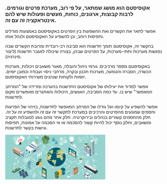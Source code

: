 ﻿ <h3>
                אקוסיסטם הוא מושג שמתאר, על פי רוב, מערכת פרטים וגורמים. לרבות קבוצות, ארגונים, כוחות, מעשים ופעולות שיש להם אינטראקציה זה עם זה.
            </h3>
            <p>
                אפשר לתאר את הקשרים ואת ההשפעות בין הפרטים באקוסיסטם באמצעות מודלים ותפיסות רוחב, וכן להשפיע על האקוסיסטם ולנהל אותו. 
            </p>
            <p>
                בהקשר זה, אקוסיסטם תומך חדשנות הוא סביבה רב-רובדית ומרובת הקשרים שבה נפגשות מערכות ותתי-מערכות, על הפרטים שבהן, בצורה שיכולה לאגבר חדשנות (ליצור סינרגיה).
            </p>
            <p>
                באקוסיסטם מספר מרכיבים: גורמי ניהול והובלה, מאגר משאבים ויכולות, מערכות הכשרה, הסברה והטמעה, מערכות תכנון ובקרה, מרחבי ניסוי ועבודה וכמובן יזמים. יוזמות ולקוחות שנהנים משירותי האקוסיסטם. 
            </p>
            <p>
                אפשר למדוד את יעילותו של אקוסיסטם החדשנות בהערכה ומדידה של "המרחב המאפשר" שיש בו. עד כמה הסביבה, האנשים, היכולות והאתגרים מאפשרים מקום לחדשנות.
            </p>
            <p>
                אפשר להשפיע על קיומו ועל גודלו של המרחב המאפשר לחדשנות, בזיהוי של הפרעות וחסמים שמונעים מהפרטים והרכיבים במערכת לתקשר זה עם זה ולהשפיע זה על זה. חלק מהחסמים קשורים בנהלים ובירוקרטיה. חלק אחר מהם נוגע למגבלות תקציב ומשאבים, וחלק נוסף יכול להיות קשור להסכמה או אי הסכמה על אמונות, תפיסות וגישות בקשר לחדשנות. 
            </p>
            <p>
                <img src="../pics/ecopic.PNG" style="height: 15vw;">
            </p>
